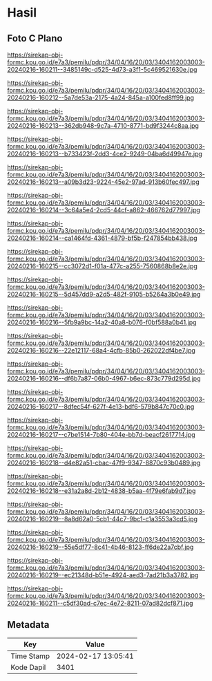# Hasil

## Foto C Plano

https://sirekap-obj-formc.kpu.go.id/e7a3/pemilu/pdpr/34/04/16/20/03/3404162003003-20240216-160211--3485149c-d525-4d73-a3f1-5c469521630e.jpg

https://sirekap-obj-formc.kpu.go.id/e7a3/pemilu/pdpr/34/04/16/20/03/3404162003003-20240216-160212--5a7de53a-2175-4a24-845a-a100fed8ff99.jpg

https://sirekap-obj-formc.kpu.go.id/e7a3/pemilu/pdpr/34/04/16/20/03/3404162003003-20240216-160213--362db948-9c7a-4710-8771-bd9f3244c8aa.jpg

https://sirekap-obj-formc.kpu.go.id/e7a3/pemilu/pdpr/34/04/16/20/03/3404162003003-20240216-160213--b733423f-2dd3-4ce2-9249-04ba6d49947e.jpg

https://sirekap-obj-formc.kpu.go.id/e7a3/pemilu/pdpr/34/04/16/20/03/3404162003003-20240216-160213--a09b3d23-9224-45e2-97ad-913b60fec497.jpg

https://sirekap-obj-formc.kpu.go.id/e7a3/pemilu/pdpr/34/04/16/20/03/3404162003003-20240216-160214--3c64a5e4-2cd5-44cf-a862-466762d77997.jpg

https://sirekap-obj-formc.kpu.go.id/e7a3/pemilu/pdpr/34/04/16/20/03/3404162003003-20240216-160214--ca1464fd-4361-4879-bf5b-f247854bb438.jpg

https://sirekap-obj-formc.kpu.go.id/e7a3/pemilu/pdpr/34/04/16/20/03/3404162003003-20240216-160215--cc3072d1-f01a-477c-a255-7560868b8e2e.jpg

https://sirekap-obj-formc.kpu.go.id/e7a3/pemilu/pdpr/34/04/16/20/03/3404162003003-20240216-160215--5d457dd9-a2d5-482f-9105-b5264a3b0e49.jpg

https://sirekap-obj-formc.kpu.go.id/e7a3/pemilu/pdpr/34/04/16/20/03/3404162003003-20240216-160216--5fb9a9bc-14a2-40a8-b076-f0bf588a0b41.jpg

https://sirekap-obj-formc.kpu.go.id/e7a3/pemilu/pdpr/34/04/16/20/03/3404162003003-20240216-160216--22e12117-68a4-4cfb-85b0-262022df4be7.jpg

https://sirekap-obj-formc.kpu.go.id/e7a3/pemilu/pdpr/34/04/16/20/03/3404162003003-20240216-160216--df6b7a87-06b0-4967-b6ec-873c779d295d.jpg

https://sirekap-obj-formc.kpu.go.id/e7a3/pemilu/pdpr/34/04/16/20/03/3404162003003-20240216-160217--8dfec54f-627f-4e13-bdf6-579b847c70c0.jpg

https://sirekap-obj-formc.kpu.go.id/e7a3/pemilu/pdpr/34/04/16/20/03/3404162003003-20240216-160217--c7be1514-7b80-404e-bb7d-beacf2617714.jpg

https://sirekap-obj-formc.kpu.go.id/e7a3/pemilu/pdpr/34/04/16/20/03/3404162003003-20240216-160218--d4e82a51-cbac-47f9-9347-8870c93b0489.jpg

https://sirekap-obj-formc.kpu.go.id/e7a3/pemilu/pdpr/34/04/16/20/03/3404162003003-20240216-160218--e31a2a8d-2b12-4838-b5aa-4f79e6fab9d7.jpg

https://sirekap-obj-formc.kpu.go.id/e7a3/pemilu/pdpr/34/04/16/20/03/3404162003003-20240216-160219--8a8d62a0-5cb1-44c7-9bc1-c1a3553a3cd5.jpg

https://sirekap-obj-formc.kpu.go.id/e7a3/pemilu/pdpr/34/04/16/20/03/3404162003003-20240216-160219--55e5df77-8c41-4b46-8123-ff6de22a7cbf.jpg

https://sirekap-obj-formc.kpu.go.id/e7a3/pemilu/pdpr/34/04/16/20/03/3404162003003-20240216-160219--ec21348d-b51e-4924-aed3-7ad21b3a3782.jpg

https://sirekap-obj-formc.kpu.go.id/e7a3/pemilu/pdpr/34/04/16/20/03/3404162003003-20240216-160211--c5df30ad-c7ec-4e72-8211-07ad82dcf871.jpg


## Metadata

| Key        | Value               |
| ---------- | ------------------- |
| Time Stamp | 2024-02-17 13:05:41 |
| Kode Dapil | 3401                |



